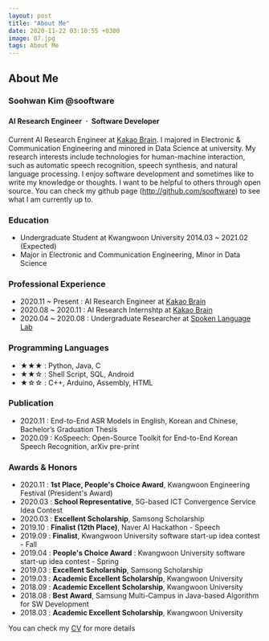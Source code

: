 ```yaml
---
layout: post
title: "About Me"
date: 2020-11-22 03:10:55 +0300
image: 07.jpg
tags: About Me
---
```

## About Me

### Soohwan Kim @sooftware   

#### AI Research Engineer ㆍ Software Developer 
  
Current AI Research Engineer at [Kakao Brain](https://www.kakaobrain.com/). I majored in Electronic & Communication Engineering and minored in Data Science at university. My research interests include technologies for human-machine interaction, such as automatic speech recognition, speech synthesis, and natural language processing. I enjoy software development and sometimes like to write my knowledge or thoughts. I want to be helpful to others through open source. You can check my github page (http://github.com/sooftware) to see what I am currently up to.
  
### Education
* Undergraduate Student at Kwangwoon University 2014.03 ~ 2021.02 (Expected)  
* Major in Electronic and Communication Engineering, Minor in Data Science  
  
### Professional Experience
* 2020.11 ~ Present : AI Research Engineer at [Kakao Brain](https://www.kakaobrain.com/)  
* 2020.08 ~ 2020.11 : AI Research Internshtp at [Kakao Brain](https://www.kakaobrain.com/) 
* 2020.04 ~ 2020.08 : Undergraduate Researcher at [Spoken Language Lab](http://speech.sogang.ac.kr/)  
  
### Programming Languages
* ★★★ : Python, Java, C
* ★★☆ : Shell Script, SQL, Android
* ★☆☆ : C++, Arduino, Assembly, HTML
  
### Publication
* 2020.11 : End-to-End ASR Models in English, Korean and Chinese, Bachelor’s Graduation Thesis
* 2020.09 : KoSpeech: Open-Source Toolkit for End-to-End Korean Speech Recognition, arXiv pre-print
  
### Awards & Honors  
* 2020.11 : **1st Place, People's Choice Award**, Kwangwoon Engineering Festival (President's Award)
* 2020.03 : **School Representative**, 5G-based ICT Convergence Service Idea Contest
* 2020.03 : **Excellent Scholarship**, Samsong Scholarship
* 2019.10 : **Finalist (12th Place)**, Naver AI Hackathon - Speech
* 2019.09 : **Finalist**, Kwangwoon University software start-up idea contest - Fall
* 2019.04 : **People's Choice Award** : Kwangwoon University software start-up idea contest - Spring
* 2019.03 : **Excellent Scholarship**, Samsong Scholarship
* 2019.03 : **Academic Excellent Scholarship**, Kwangwoon University
* 2018.09 : **Academic Excellent Scholarship**, Kwangwoon University
* 2018.08 : **Best Award**, Samsung Multi-Campus in Java-based Algorithm for SW Development  
* 2018.03 : **Academic Excellent Scholarship**, Kwangwoon University
  
You can check my [CV](https://github.com/sooftware/sooftware/blob/master/CV.pdf) for more details
  